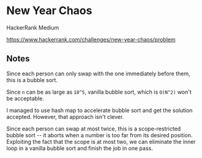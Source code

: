 # New Year Chaos

HackerRank Medium

https://www.hackerrank.com/challenges/new-year-chaos/problem

## Notes

Since each person can only swap with the one immediately before
them, this is a bubble sort.

Since `n` can be as large as `10^5`, vanilla bubble sort,
which is `O(N^2)` won't be acceptable.

I managed to use hash map to accelerate bubble sort and get
the solution accepted. However, that approach isn't clever.

Since each person can swap at most twice, this is a
scope-restricted bubble sort -- it aborts when a number
is too far from its desired position. Exploiting the fact
that the scope is at most two, we can eliminate the inner
loop in a vanilla bubble sort and finish the job in one pass.